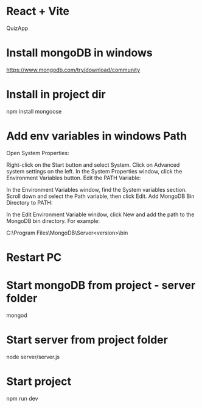 # React + Vite

QuizApp

# Install mongoDB in windows

https://www.mongodb.com/try/download/community

# Install in project dir

npm install mongoose

# Add env variables in windows Path

Open System Properties:

Right-click on the Start button and select System.
Click on Advanced system settings on the left.
In the System Properties window, click the Environment Variables button.
Edit the PATH Variable:

In the Environment Variables window, find the System variables section.
Scroll down and select the Path variable, then click Edit.
Add MongoDB Bin Directory to PATH:

In the Edit Environment Variable window, click New and add the path to the MongoDB bin directory. For example:

C:\Program Files\MongoDB\Server\<version>\bin

# Restart PC

# Start mongoDB from project - server folder

mongod

# Start server from project folder

node server/server.js

# Start project

npm run dev
